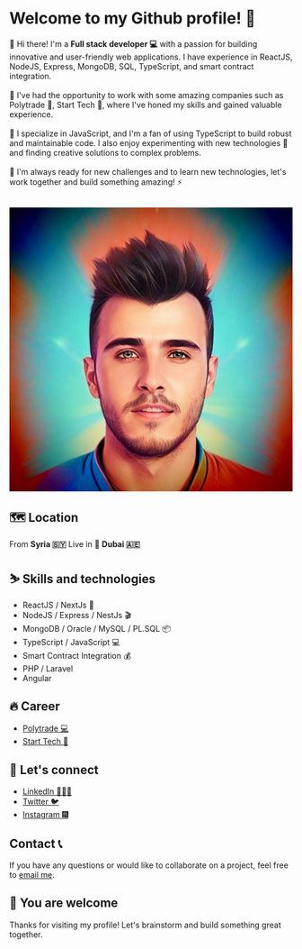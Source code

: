 # Welcome to my Github profile! 🚀

📌 Hi there! I'm a <b>Full stack developer 💻</b> with a passion for building innovative and user-friendly web applications. I have experience in ReactJS, NodeJS, Express, MongoDB, SQL, TypeScript, and smart contract integration.
<br /><br />
📌 I've had the opportunity to work with some amazing companies such as Polytrade 💼, Start Tech 🎨, where I've honed my skills and gained valuable experience.
<br /><br />
📌 I specialize in JavaScript, and I'm a fan of using TypeScript to build robust and maintainable code. I also enjoy experimenting with new technologies 🚀 and finding creative solutions to complex problems.
<br /><br />
📌 I'm always ready for new challenges and to learn new technologies, let's work together and build something amazing! ⚡️
<br /><br />

<div align="center">
    <a href="https://www.linkedin.com/in/odai-dayoub-b7906421a/" target="_blank">
	    <img src="./image.JPG" alt="odai"/>
    </a>
</div>

## 🗺️ Location

From <b>Syria 🇸🇾</b> Live in 📍 <b>Dubai 🇦🇪</b>

## ⛷️ Skills and technologies

<div>
<ul>
<li>ReactJS / NextJs 🦾</li>
<li>NodeJS / Express / NestJs 🎬</li>
<li>MongoDB / Oracle / MySQL / PL.SQL 📦</li>
<li>TypeScript / JavaScript 💻</li>
<li>Smart Contract Integration 💰</li>
<li>PHP / Laravel</li>
<li>Angular</li>
</ul>
</div>

## 🔥 Career

<div>
<ul>
<li><a href="https://polytrade.finance/" target="_blank">Polytrade 💻</a></li>
<li><a href="https://start-tech.ae/" target="_blank">Start Tech 🎨</a></li>
</ul>
</div>

## 🤝 Let's connect

<div>
<ul>
<li><a href="https://www.linkedin.com/in/odai--dayoub/" target="_blank">LinkedIn 🧑🏻‍💻</a></li>
<li><a href="https://twitter.com/OdaiDayoob" target="_blank">Twitter 🐦</a></li>
<li><a href="https://www.instagram.com/odaidayoob/" target="_blank">Instagram 🎆</a></li>
</ul>
</div>

## Contact 📞

If you have any questions or would like to collaborate on a project, feel free to <a href="mailto:odaidayoob88@gmail.com">email me</a>.

## 🙌 You are welcome

Thanks for visiting my profile! Let's brainstorm and build something great together.
